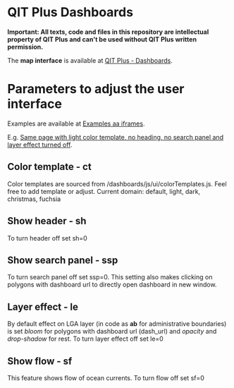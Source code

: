 # QIT Plus Dashboards

**Important: All texts, code and files in this repository are intellectual property of QIT Plus and can't be used without QIT Plus written permission.**

The **map interface** is available at [QIT Plus - Dashboards](https://qitplusgis.github.io/dashboards/dist/).

# Parameters to adjust the user interface
Examples are available at [Examples aa iframes](https://qitplusgis.github.io/dashboards/dist/iframe.html).

E.g. [Same page with light color template, no heading, no search panel and layer effect turned off](https://qitplusgis.github.io/dashboards/dist/?ct=light&sh=0&ssp=0&le=0).

## Color template - ct
Color templates are sourced from /dashboards/js/ui/colorTemplates.js. Feel free to add template or adjust. Current domain: default, light, dark, christmas, fuchsia

## Show header - sh
To turn header off set sh=0

## Show search panel - ssp
To turn search panel off set ssp=0. This setting also makes clicking on polygons with dashboard url to directly open dashboard in new window.

## Layer effect - le
By default effect on LGA layer (in code as **ab** for administrative boundaries) is set *bloom* for polygons with dashboard url (dash_url) and *opacity* and *drop-shadow* for rest.
To turn layer effect off set le=0

## Show flow - sf
This feature shows flow of ocean currents. To turn flow off set sf=0
